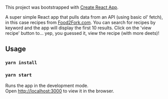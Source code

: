 This project was bootstrapped with [Create React App](https://github.com/facebook/create-react-app).

A super simple React app that pulls data from an API (using basic ol' fetch), in this case recipes from [Food2Fork.com](http://www.food2fork.com).
You can search for recipes by keyword and the app will display the first 10 results. Click on the 'view recipe' button to... yep, you guessed it, view the recipe (with more deets)!

## Usage

### `yarn install`

### `yarn start`

Runs the app in the development mode.<br>
Open [http://localhost:3000](http://localhost:3000) to view it in the browser.
